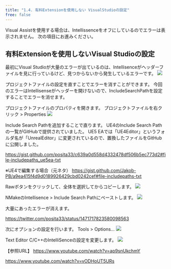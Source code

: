 ```yaml
---
title: "1.4. 有料Extensionを使用しない VisualStudioの設定"
free: false
---
```


Visual Assistを使用する場合は、Intellissenceをオフにしているのでエラーは表示されません。
次の項目にお進みください。

## 有料Extensionを使用しないVisual Studioの設定
最初にVisual Studioが大量のエラーが出ているのは、Intellisenceがヘッダーファイルを見に行っているけど、見つからないから発生しているエラーです。
![](https://storage.googleapis.com/zenn-user-upload/5221c310d098-20220110.png)

プロジェクトファイルの設定を直すことでエラーを消すことができます。
今回のエラーはIntellisenseがヘッダーを開けないので、IncludeSearchPathを設定することでエラーを消せます。

プロジェクトファイルのプロパティを開きます。
プロジェクトファイルを右クリック > Properties
![](https://storage.googleapis.com/zenn-user-upload/f36a5cea34b3-20220110.png)

Include Search Pathを追加することで直ります。
UE4のInclude Search Pathの一覧がGitHubで提供されていました。
UE5 EAでは「UE4Editor」というフォルダ名が「UnrealEditor」に変更されているので、置換したファイルをGitHubに公開しました。

https://gist.github.com/posita33/c639a0d558d4332478df506b5ec773d2#file-includepaths_ue5ea-txt

※UE4で編集する場合（元ネタ）
https://gist.github.com/Jakob-PB/a9ea415f4d9d0189926429cbd0242cef#file-includepaths-txt

Rawボタンをクリックして、全体を選択してからコピーします。
![](https://storage.googleapis.com/zenn-user-upload/f12d0eb457ac-20220110.png)

NMakeのIntellisence > Include Search Pathにペーストします。
![](https://storage.googleapis.com/zenn-user-upload/576d878372df-20220110.png)

大量にあったエラーが消えます。

https://twitter.com/posita33/status/1471717823580098563

次にオプションの設定を行います。
Tools > Options…
![](https://storage.googleapis.com/zenn-user-upload/1430d58c190d-20220110.png)

Text Editor C/C++のIntelliSenceの設定を変更します。
![](https://storage.googleapis.com/zenn-user-upload/d162c47cb83f-20220110.png)

【参照URL】
https://www.youtube.com/watch?v=ap9snUkchmY

https://www.youtube.com/watch?v=vODHoUT5URs

